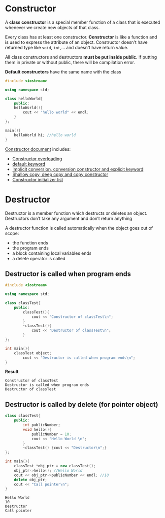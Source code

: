 # Constructor
A **class constructor** is a special member function of a class that is executed whenever we create new objects of that class.

Every class has at least one constructor. **Constructor** is like a function and is used to express the attribute of an object. Constructor doesn't have returned type like ``void``, ``int``,... and doesn't have return value.

All class constructors and destructors **must be put inside public**. If putting them in private or without public, there will be compilation error.

**Default constructors** have the same name with the class

```cpp
#include <iostream>

using namespace std;

class helloWorld{
	public:
	helloWorld(){
		cout << "hello world" << endl;
	}
};

main(){
	helloWorld hi; //hello world
}
```
[Constructor document](Constructor.md) includes:
* [Constructor overloading](Constructor.md#constructor-overloading)
* [default keyword](Constructor.md#default-keyword)
* [Implicit conversion, conversion constructor and explicit keyword]()
* [Shallow copy, deep copy and copy constructor]()
* [Constructor initializer list](Constructor.md#constructor-initializer-list)
# Destructor

Destructor is a member function which destructs or deletes an object. Destructors don’t take any argument and don’t return anything

A destructor function is called automatically when the object goes out of scope:
* the function ends
* the program ends
* a block containing local variables ends
* a delete operator is called 

## Destructor is called when program ends
```cpp
#include <iostream>

using namespace std;

class classTest{
	public:
        classTest(){
			cout << "Constructor of classTest\n";
		}
        ~classTest(){
			cout << "Destructor of classTest\n";
		}
};

int main(){
	classTest object;
    	cout << "Destructor is called when program ends\n";
}
```
**Result**
```
Constructor of classTest
Destructor is called when program ends
Destructor of classTest
```
## Destructor is called by delete (for pointer object)
```cpp
class classTest{
	public:
		int publicNumber;
		void hello(){
            publicNumber = 10;
			cout << "Hello World \n";
		}
        ~classTest() {cout << "Destructor\n";}
};

int main(){
    classTest *obj_ptr = new classTest();
	obj_ptr->hello(); //Hello World
	cout << obj_ptr->publicNumber << endl; //10
    delete obj_ptr;
    cout << "Call pointer\n";
}
```
```
Hello World
10
Destructor
Call pointer
```
